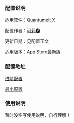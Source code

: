 ### 配置说明

适用软件：[Quantumelt X](https://apps.apple.com/app/quantumult-x/id1443988620)

配置作者：[可莉🅥](https://t.me/iKeLee)

更新日期：见配置正文

适用版本：App Store最新版

### 配置地址

[进阶配置](https://gitlab.com/lodepuly/vpn_tool/-/raw/master/Tool/QuantumultX/Config/Quantumult_X_Sample_Configuration_By_iKeLee.conf)

[最小配置](https://gitlab.com/lodepuly/vpn_tool/-/raw/master/Tool/QuantumultX/Config/Quantumult_X_Simple_Sample_Configuration_By_iKeLee.conf)

### 使用说明

暂时没空写使用说明，自行理解！
